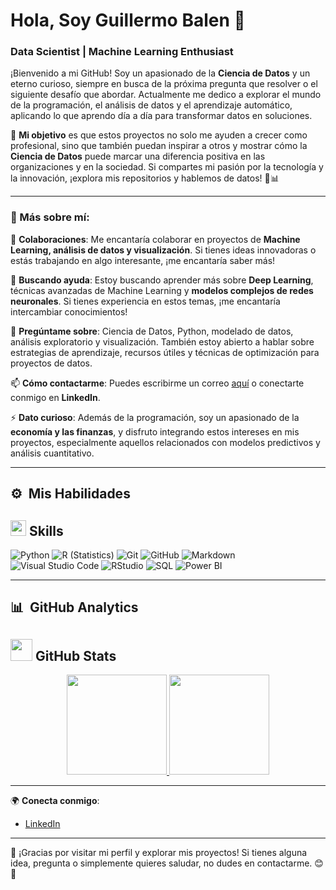 # Hola, Soy Guillermo Balen 👋
### Data Scientist | Machine Learning Enthusiast

¡Bienvenido a mi GitHub! Soy un apasionado de la **Ciencia de Datos** y un eterno curioso, siempre en busca de la próxima pregunta que resolver o el siguiente desafío que abordar. Actualmente me dedico a explorar el mundo de la programación, el análisis de datos y el aprendizaje automático, aplicando lo que aprendo día a día para transformar datos en soluciones.

🚀 **Mi objetivo** es que estos proyectos no solo me ayuden a crecer como profesional, sino que también puedan inspirar a otros y mostrar cómo la **Ciencia de Datos** puede marcar una diferencia positiva en las organizaciones y en la sociedad. Si compartes mi pasión por la tecnología y la innovación, ¡explora mis repositorios y hablemos de datos! 🧠📊

---

### 🌟 Más sobre mí:

👯 **Colaboraciones**: Me encantaría colaborar en proyectos de **Machine Learning, análisis de datos y visualización**. Si tienes ideas innovadoras o estás trabajando en algo interesante, ¡me encantaría saber más!

🤝 **Buscando ayuda**: Estoy buscando aprender más sobre **Deep Learning**, técnicas avanzadas de Machine Learning y **modelos complejos de redes neuronales**. Si tienes experiencia en estos temas, ¡me encantaría intercambiar conocimientos!

💬 **Pregúntame sobre**: Ciencia de Datos, Python, modelado de datos, análisis exploratorio y visualización. También estoy abierto a hablar sobre estrategias de aprendizaje, recursos útiles y técnicas de optimización para proyectos de datos.

📫 **Cómo contactarme**: Puedes escribirme un correo [aquí](mailto:guillebalen00@gmail.com) o conectarte conmigo en **LinkedIn**.

⚡ **Dato curioso**: Además de la programación, soy un apasionado de la **economía y las finanzas**, y disfruto integrando estos intereses en mis proyectos, especialmente aquellos relacionados con modelos predictivos y análisis cuantitativo.

---

## ⚙️ &nbsp;Mis Habilidades
## <img src="https://media2.giphy.com/media/QssGEmpkyEOhBCb7e1/giphy.gif?cid=ecf05e47a0n3gi1bfqntqmob8g9aid1oyj2wr3ds3mg700bl&rid=giphy.gif" width ="25"><b> Skills</b>

![Python](https://img.shields.io/badge/-Python-05122A?style=flat&logo=python)
![R (Statistics)](https://img.shields.io/badge/-R-05122A?style=flat&logo=R&logoColor=276DC3)
![Git](https://img.shields.io/badge/-Git-05122A?style=flat&logo=git)
![GitHub](https://img.shields.io/badge/-GitHub-05122A?style=flat&logo=github)
![Markdown](https://img.shields.io/badge/-Markdown-05122A?style=flat&logo=markdown)\
![Visual Studio Code](https://img.shields.io/badge/-Visual%20Studio%20Code-05122A?style=flat&logo=visual-studio-code&logoColor=007ACC)
![RStudio](https://img.shields.io/badge/-RStudio-05122A?style=flat&logo=rstudio)
![SQL](https://img.shields.io/badge/-SQL-05122A?style=flat&logo=postgresql)
![Power BI]((https://img.shields.io/badge/-Power%20BI-05122A?style=flat&logo=power-bi&logoColor=F2C811)
)

---

## 📊 &nbsp;GitHub Analytics
## <img src="https://media.giphy.com/media/iY8CRBdQXODJSCERIr/giphy.gif" width="35"><b> GitHub Stats</b>
<p align="center">
<a href="https://github.com/GuilleBalen">
  <img height="160em" src="https://github-readme-stats-eight-theta.vercel.app/api?username=GuilleBalen&show_icons=true&theme=algolia&include_all_commits=true&count_private=true"/>
  <img height="160em" src="https://github-readme-stats-eight-theta.vercel.app/api/top-langs/?username=GuilleBalen&layout=compact&langs_count=8&theme=algolia"/>
</a>
</p>

---

🌍 **Conecta conmigo**:

- [LinkedIn](https://www.linkedin.com/in/guillermo-balen-crespo/)


---

🎉 ¡Gracias por visitar mi perfil y explorar mis proyectos! Si tienes alguna idea, pregunta o simplemente quieres saludar, no dudes en contactarme. 😊👋


<!--
**GuilleBalen/GuilleBalen** is a ✨ _special_ ✨ repository because its `README.md` (this file) appears on your GitHub profile.

Here are some ideas to get you started:

- 🔭 I’m currently working on ...
- 🌱 I’m currently learning ...
- 👯 I’m looking to collaborate on ...
- 🤔 I’m looking for help with ...
- 💬 Ask me about ...
- 📫 How to reach me: ...
- 😄 Pronouns: ...
- ⚡ Fun fact: ...
-->
